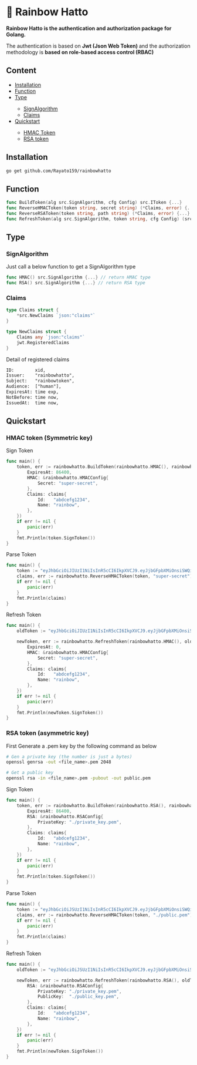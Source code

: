<h1>🌈 Rainbow Hatto</h1>

<strong>Rainbow Hatto is the <strong>authentication</strong> and <strong>authorization</strong> package for Golang.</strong>

<p>The authentication is based on <strong>Jwt (Json Web Token) </strong> and the authorization methodology is <strong>based on role-based access control (RBAC)</strong></p>

<h2>Content</h2>
<ul>
    <li><a href="#intstallation">Installation</a></li>
    <li><a href="#function">Function</a></li>
    <li><a href="#type">Type</a></li>
    <ul>
        <li><a href="#signalgorithm">SignAlgorithm</a></li>
        <li><a href="#claims">Claims</a></li>
    </ul>
    <li><a href="#quickstart">Quickstart</a></li>
    <ul>
        <li><a href="#hmac">HMAC Token</a></li>
        <li><a href="#rsa">RSA token</a></li>
    </ul>
</ul>

<h2 id="intstallation">Installation</h2>

```bash
go get github.com/Rayato159/rainbowhatto
```

<h2 id="function">Function</h2>

```go
func BuildToken(alg src.SignAlgorithm, cfg Config) src.IToken {...}
func ReverseHMACToken(token string, secret string) (*Claims, error) {...}
func ReverseRSAToken(token string, path string) (*Claims, error) {...}
func RefreshToken(alg src.SignAlgorithm, token string, cfg Config) (src.IToken, error) {...}
```

<h2 id="type">Type</h2>

<h3 id="signalgorithm">SignAlgorithm</h3>
<p>Just call a below function to get a SignAlgorithm type</p>

```go
func HMAC() src.SignAlgorithm {...} // return HMAC type
func RSA() src.SignAlgorithm {...} // return RSA type
```

<h3 id="claims">Claims</h3>

```go
type Claims struct {
	*src.NewClaims `json:"claims"`
}

type NewClaims struct {
	Claims any `json:"claims"`
	jwt.RegisteredClaims
}
```

Detail of registered claims
```txt
ID:        xid,
Issuer:    "rainbowhatto",
Subject:   "rainbowtoken",
Audience:  ["human"],
ExpiresAt: time exp,
NotBefore: time now,
IssuedAt:  time now,
```

<h2 id="quickstart">Quickstart</h2>

<h3 id="hmac">HMAC token (Symmetric key)</h3>

<p>Sign Token</p>

```go
func main() {
	token, err := rainbowhatto.BuildToken(rainbowhatto.HMAC(), rainbowhatto.Config{
		ExpiresAt: 86400,
		HMAC: &rainbowhatto.HMACConfig{
			Secret: "super-secret",
		},
		Claims: claims{
			Id:   "abdcefg1234",
			Name: "rainbow",
		},
	})
	if err != nil {
		panic(err)
	}
	fmt.Println(token.SignToken())
}
```

<p>Parse Token</p>

```go
func main() {
    token := "eyJhbGciOiJIUzI1NiIsInR5cCI6IkpXVCJ9.eyJjbGFpbXMiOnsiSWQiOiJhYmRjZWZnMTIzNCIsIk5hbWUiOiJyYWluYm93In0sImlzcyI6InJhaW5ib3doYXR0byIsInN1YiI6InJhaW5ib3d0b2tlbiIsImF1ZCI6WyJodW1hbiJdLCJleHAiOjE2NzY4MjcxMzIsIm5iZiI6MTY3Njc0MDczMiwiaWF0IjoxNjc2NzQwNzMyLCJqdGkiOiJjZm9nZ3Y2bmRyYzBibjRyOGQ4MCJ9.lzBu_zRgtc0oTqkZyjatJu7u8PGeBXALcICdTf7zUcs"
    claims, err := rainbowhatto.ReverseHMACToken(token, "super-secret")
    if err != nil {
        panic(err)
    }
    fmt.Println(claims)
}
```

<p>Refresh Token</p>

```go
func main() {
    oldToken := "eyJhbGciOiJIUzI1NiIsInR5cCI6IkpXVCJ9.eyJjbGFpbXMiOnsiSWQiOiJhYmRjZWZnMTIzNCIsIk5hbWUiOiJyYWluYm93In0sImlzcyI6InJhaW5ib3doYXR0byIsInN1YiI6InJhaW5ib3d0b2tlbiIsImF1ZCI6WyJodW1hbiJdLCJleHAiOjE2NzY4MjcxMzIsIm5iZiI6MTY3Njc0MDczMiwiaWF0IjoxNjc2NzQwNzMyLCJqdGkiOiJjZm9nZ3Y2bmRyYzBibjRyOGQ4MCJ9.lzBu_zRgtc0oTqkZyjatJu7u8PGeBXALcICdTf7zUcs"

    newToken, err := rainbowhatto.RefreshToken(rainbowhatto.HMAC(), oldToken, rainbowhatto.Config{
		ExpiresAt: 0,
		HMAC: &rainbowhatto.HMACConfig{
			Secret: "super-secret",
		},
		Claims: claims{
			Id:   "abdcefg1234",
			Name: "rainbow",
		},
	})
	if err != nil {
		panic(err)
	}
	fmt.Println(newToken.SignToken())
}
```

<h3 id="rsa">RSA token (asymmetric key)</h3>

<p>First Generate a .pem key by the following command as below</p>

```bash
# Gen a private key (the number is just a bytes)
openssl genrsa -out <file_name>.pem 2048

# Get a public key
openssl rsa -in <file_name>.pem -pubout -out public.pem
```

<p>Sign Token</p>

```go
func main() {
	token, err := rainbowhatto.BuildToken(rainbowhatto.RSA(), rainbowhatto.Config{
		ExpiresAt: 86400,
		RSA: &rainbowhatto.RSAConfig{
			PrivateKey: "./private_key.pem",
		},
		Claims: claims{
			Id:   "abdcefg1234",
			Name: "rainbow",
		},
	})
	if err != nil {
		panic(err)
	}
	fmt.Println(token.SignToken())
}
```

<p>Parse Token</p>

```go
func main() {
    token := "eyJhbGciOiJSUzI1NiIsInR5cCI6IkpXVCJ9.eyJjbGFpbXMiOnsiSWQiOiJhYmRjZWZnMTIzNCIsIk5hbWUiOiJyYWluYm93In0sImlzcyI6InJhaW5ib3doYXR0byIsInN1YiI6InJhaW5ib3d0b2tlbiIsImF1ZCI6WyJodW1hbiJdLCJleHAiOjE2NzY4MjcxNTIsIm5iZiI6MTY3Njc0MDc1MiwiaWF0IjoxNjc2NzQwNzUyLCJqdGkiOiJjZm9naDQ2bmRyYzRwODc0MHBjZyJ9.NSB3DoBjw4XNkiB8_Cnw29qioVp1Y9nRBj5To-k-_yldx74hquGEvni7ZyHio_eAoPRAbi8EdZNNtLyt0wSl3bLvzgsl4b5fvHnVfcp55i9lyUH0odDHnNXq7fWOcNqH4QaMVF2LcJ66AffjDgiePbR7ob8YyovgMDYjU4x73wkyrzNqAJBugbjgBX9g1wd-aGo9N1i0sYas6YBMRbQAhl4XrtVpZj-YQkHePYYrU6Xt6DiE5vhtAuiDRqD4B9gXOStHV6VtLVnjAFJSFidYAXjV0GKzdaOl84yddNL2ZSwFf6JcD4AJ7AGuIlXmA7EC5yC5pwKjVNcFopVZjUKjyA"
    claims, err := rainbowhatto.ReverseHMACToken(token, "./public.pem") // Public key path
    if err != nil {
        panic(err)
    }
    fmt.Println(claims)
}
```

<p>Refresh Token</p>

```go
func main() {
    oldToken := "eyJhbGciOiJSUzI1NiIsInR5cCI6IkpXVCJ9.eyJjbGFpbXMiOnsiSWQiOiJhYmRjZWZnMTIzNCIsIk5hbWUiOiJyYWluYm93In0sImlzcyI6InJhaW5ib3doYXR0byIsInN1YiI6InJhaW5ib3d0b2tlbiIsImF1ZCI6WyJodW1hbiJdLCJleHAiOjE2NzY4MjcxNTIsIm5iZiI6MTY3Njc0MDc1MiwiaWF0IjoxNjc2NzQwNzUyLCJqdGkiOiJjZm9naDQ2bmRyYzRwODc0MHBjZyJ9.NSB3DoBjw4XNkiB8_Cnw29qioVp1Y9nRBj5To-k-_yldx74hquGEvni7ZyHio_eAoPRAbi8EdZNNtLyt0wSl3bLvzgsl4b5fvHnVfcp55i9lyUH0odDHnNXq7fWOcNqH4QaMVF2LcJ66AffjDgiePbR7ob8YyovgMDYjU4x73wkyrzNqAJBugbjgBX9g1wd-aGo9N1i0sYas6YBMRbQAhl4XrtVpZj-YQkHePYYrU6Xt6DiE5vhtAuiDRqD4B9gXOStHV6VtLVnjAFJSFidYAXjV0GKzdaOl84yddNL2ZSwFf6JcD4AJ7AGuIlXmA7EC5yC5pwKjVNcFopVZjUKjyA"

    newToken, err := rainbowhatto.RefreshToken(rainbowhatto.RSA(), oldToken, rainbowhatto.Config{
		RSA: &rainbowhatto.RSAConfig{
			PrivateKey: "./private_key.pem",
			PublicKey:  "./public_key.pem",
		},
		Claims: claims{
			Id:   "abdcefg1234",
			Name: "rainbow",
		},
	})
	if err != nil {
		panic(err)
	}
	fmt.Println(newToken.SignToken())
}
```
